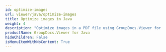 ```yaml
---
id: optimize-images
url: viewer/java/optimize-images
title: Optimize images in Java
weight: 4
description: "Optimize images in a PDF file using GroupDocs.Viewer for Java"
productName: GroupDocs.Viewer for Java
hideChildren: False
isMenuItemWithNoContent: True
---
```

